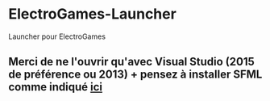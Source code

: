 # ElectroGames-Launcher
 Launcher pour ElectroGames

## Merci de ne l'ouvrir qu'avec Visual Studio (2015 de préférence ou 2013) + pensez à installer SFML comme indiqué [ici](http://www.sfml-dev.org/tutorials/2.0/start-vc-fr.php)

